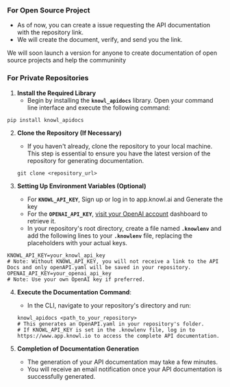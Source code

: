 ### For Open Source Project
- As of now, you can create a issue requesting the API documentation with the repository link.
- We will create the document, verify, and send you the link.

We will soon launch a version for anyone to create documentation of open source projects and help the communinity

### For Private Repositories

1. **Install the Required Library**
    - Begin by installing the **`knowl_apidocs`** library. Open your command line interface and execute the following command:

```
pip install knowl_apidocs
```

2. **Clone the Repository (If Necessary)**
    - If you haven't already, clone the repository to your local machine. This step is essential to ensure you have the latest version of the repository for generating documentation.
    
    ```
    git clone <repository_url>
    ```
    
3. **Setting Up Environment Variables (Optional)**
    - For **`KNOWL_API_KEY`**, Sign up or log in to app.knowl.ai and Generate the key
    - For the **`OPENAI_API_KEY`**, [visit your OpenAI account](https://platform.openai.com/api-keys) dashboard to retrieve it.
    - In your repository's root directory, create a file named **`.knowlenv`** and add the following lines to your **`.knowlenv`** file, replacing the placeholders with your actual keys.

```
KNOWL_API_KEY=your_knowl_api_key
# Note: Without KNOWL_API_KEY, you will not receive a link to the API Docs and only openAPI.yaml will be saved in your repository.
OPENAI_API_KEY=your_openai_api_key
# Note: Use your own OpenAI key if preferred.
```
4. **Execute the Documentation Command**:
    - In the CLI, navigate to your repository's directory and run:
    
    ```
    knowl_apidocs <path_to_your_repository>
    # This generates an OpenAPI.yaml in your repository's folder.
    # If KNOWL_API_KEY is set in the .knowlenv file, log in to https://www.app.knowl.io to access the complete API documentation.
    ```
    
5. **Completion of Documentation Generation**
    - The generation of your API documentation may take a few minutes.
    - You will receive an email notification once your API documentation is successfully generated.



